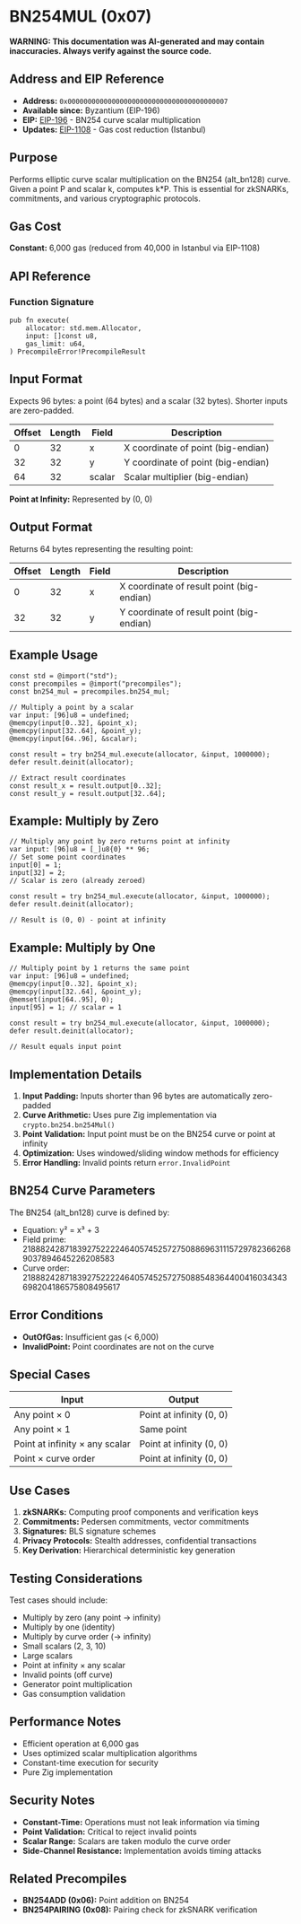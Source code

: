 # BN254MUL (0x07)

**WARNING: This documentation was AI-generated and may contain inaccuracies. Always verify against the source code.**

## Address and EIP Reference

- **Address:** `0x0000000000000000000000000000000000000007`
- **Available since:** Byzantium (EIP-196)
- **EIP:** [EIP-196](https://eips.ethereum.org/EIPS/eip-196) - BN254 curve scalar multiplication
- **Updates:** [EIP-1108](https://eips.ethereum.org/EIPS/eip-1108) - Gas cost reduction (Istanbul)

## Purpose

Performs elliptic curve scalar multiplication on the BN254 (alt_bn128) curve. Given a point P and scalar k, computes k*P. This is essential for zkSNARKs, commitments, and various cryptographic protocols.

## Gas Cost

**Constant:** 6,000 gas (reduced from 40,000 in Istanbul via EIP-1108)

## API Reference

### Function Signature

```zig
pub fn execute(
    allocator: std.mem.Allocator,
    input: []const u8,
    gas_limit: u64,
) PrecompileError!PrecompileResult
```

## Input Format

Expects 96 bytes: a point (64 bytes) and a scalar (32 bytes). Shorter inputs are zero-padded.

| Offset | Length | Field  | Description |
|--------|--------|--------|-------------|
| 0      | 32     | x      | X coordinate of point (big-endian) |
| 32     | 32     | y      | Y coordinate of point (big-endian) |
| 64     | 32     | scalar | Scalar multiplier (big-endian) |

**Point at Infinity:** Represented by (0, 0)

## Output Format

Returns 64 bytes representing the resulting point:

| Offset | Length | Field | Description |
|--------|--------|-------|-------------|
| 0      | 32     | x     | X coordinate of result point (big-endian) |
| 32     | 32     | y     | Y coordinate of result point (big-endian) |

## Example Usage

```zig
const std = @import("std");
const precompiles = @import("precompiles");
const bn254_mul = precompiles.bn254_mul;

// Multiply a point by a scalar
var input: [96]u8 = undefined;
@memcpy(input[0..32], &point_x);
@memcpy(input[32..64], &point_y);
@memcpy(input[64..96], &scalar);

const result = try bn254_mul.execute(allocator, &input, 1000000);
defer result.deinit(allocator);

// Extract result coordinates
const result_x = result.output[0..32];
const result_y = result.output[32..64];
```

## Example: Multiply by Zero

```zig
// Multiply any point by zero returns point at infinity
var input: [96]u8 = [_]u8{0} ** 96;
// Set some point coordinates
input[0] = 1;
input[32] = 2;
// Scalar is zero (already zeroed)

const result = try bn254_mul.execute(allocator, &input, 1000000);
defer result.deinit(allocator);

// Result is (0, 0) - point at infinity
```

## Example: Multiply by One

```zig
// Multiply point by 1 returns the same point
var input: [96]u8 = undefined;
@memcpy(input[0..32], &point_x);
@memcpy(input[32..64], &point_y);
@memset(input[64..95], 0);
input[95] = 1; // scalar = 1

const result = try bn254_mul.execute(allocator, &input, 1000000);
defer result.deinit(allocator);

// Result equals input point
```

## Implementation Details

1. **Input Padding:** Inputs shorter than 96 bytes are automatically zero-padded
2. **Curve Arithmetic:** Uses pure Zig implementation via `crypto.bn254.bn254Mul()`
3. **Point Validation:** Input point must be on the BN254 curve or point at infinity
4. **Optimization:** Uses windowed/sliding window methods for efficiency
5. **Error Handling:** Invalid points return `error.InvalidPoint`

## BN254 Curve Parameters

The BN254 (alt_bn128) curve is defined by:
- Equation: y² = x³ + 3
- Field prime: 21888242871839275222246405745257275088696311157297823662689037894645226208583
- Curve order: 21888242871839275222246405745257275088548364400416034343698204186575808495617

## Error Conditions

- **OutOfGas:** Insufficient gas (< 6,000)
- **InvalidPoint:** Point coordinates are not on the curve

## Special Cases

| Input                          | Output                     |
|--------------------------------|----------------------------|
| Any point × 0                  | Point at infinity (0, 0)  |
| Any point × 1                  | Same point                 |
| Point at infinity × any scalar | Point at infinity (0, 0)  |
| Point × curve order            | Point at infinity (0, 0)  |

## Use Cases

1. **zkSNARKs:** Computing proof components and verification keys
2. **Commitments:** Pedersen commitments, vector commitments
3. **Signatures:** BLS signature schemes
4. **Privacy Protocols:** Stealth addresses, confidential transactions
5. **Key Derivation:** Hierarchical deterministic key generation

## Testing Considerations

Test cases should include:
- Multiply by zero (any point → infinity)
- Multiply by one (identity)
- Multiply by curve order (→ infinity)
- Small scalars (2, 3, 10)
- Large scalars
- Point at infinity × any scalar
- Invalid points (off curve)
- Generator point multiplication
- Gas consumption validation

## Performance Notes

- Efficient operation at 6,000 gas
- Uses optimized scalar multiplication algorithms
- Constant-time execution for security
- Pure Zig implementation

## Security Notes

- **Constant-Time:** Operations must not leak information via timing
- **Point Validation:** Critical to reject invalid points
- **Scalar Range:** Scalars are taken modulo the curve order
- **Side-Channel Resistance:** Implementation avoids timing attacks

## Related Precompiles

- **BN254ADD (0x06):** Point addition on BN254
- **BN254PAIRING (0x08):** Pairing check for zkSNARK verification
